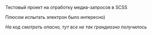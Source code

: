 Тестовый проект на отработку медиа-запросов в SCSS

Плюсом испытать электрон было интересно)

*На код смотреть опасно, тут все не так грандиозно получилось*